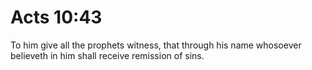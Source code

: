 # Acts 10:43

To him give all the prophets witness, that through his name whosoever believeth in him shall receive remission of sins.